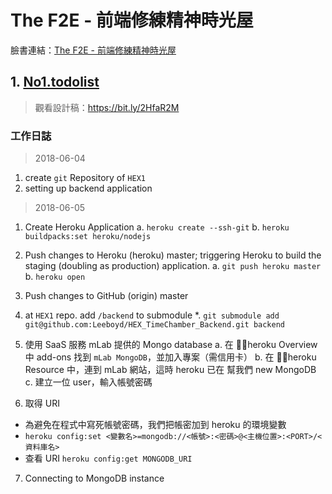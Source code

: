 The F2E - 前端修練精神時光屋
===
臉書連結：[The F2E - 前端修練精神時光屋](https://www.facebook.com/groups/173311386703334/?ref=group_header)

## 1. [No1.todolist](https://www.facebook.com/groups/173311386703334/permalink/179453469422459/)

> 觀看設計稿：https://bit.ly/2HfaR2M

### 工作日誌

> 2018-06-04

1. create `git` Repository of `HEX1`
2. setting up backend application

> 2018-06-05

1. Create Heroku Application
  a. `heroku create --ssh-git`
  b. `heroku buildpacks:set heroku/nodejs`
  
2. Push changes to Heroku (heroku) master; triggering Heroku to build the staging (doubling as production) application.
  a. `git push heroku master`
  b. `heroku open`

3. Push changes to GitHub (origin) master

4. at `HEX1` repo. add `/backend` to submodule
  *. `git submodule add git@github.com:Leeboyd/HEX_TimeChamber_Backend.git backend`

5. 使用 SaaS 服務 mLab 提供的 Mongo database
  a. 在 heroku Overview 中 add-ons 找到 `mLab MongoDB`，並加入專案（需信用卡）
  b. 在 heroku Resource 中，連到 mLab 網站，這時 heroku 已在 幫我們 new MongoDB
  c. 建立一位 user，輸入帳號密碼

6. 取得 URI
  * 為避免在程式中寫死帳號密碼，我們把帳密加到 heroku 的環境變數
  * `heroku config:set <變數名>=mongodb://<帳號>:<密碼>@<主機位置>:<PORT>/<資料庫名>`
  * 查看 URI `heroku config:get MONGODB_URI`

7. Connecting to MongoDB instance




